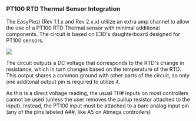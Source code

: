 ### PT100 RTD Thermal Sensor Integration

The EasyPiezi (Rev 1.1.x and Rev 2.x.x) utilize an extra amp channel to allow the use of a PT100 RTD Thermal sensor with minimal additional components. The circuit is based on E3D's daughterboard designed for PT100 sensors.

![](../../assets/schematics/PT100-Schematic.jpg)

The circuit outputs a DC voltage that corresponds to the RTD's change in resistance, which in turn changes based on the temperature of the RTD. This output shares a common ground with other parts of the circuit, so only one additonal output pin is required to utilize it.

As this is a direct voltage reading, the usual TH# inputs on most controllers cannot be used (unless the user removes the pullup resistor attached to the input). Instead, the PT100 input must be attached to a bare analog input pin (any of the pins labeled A##, like A5 on Atmega controllers)